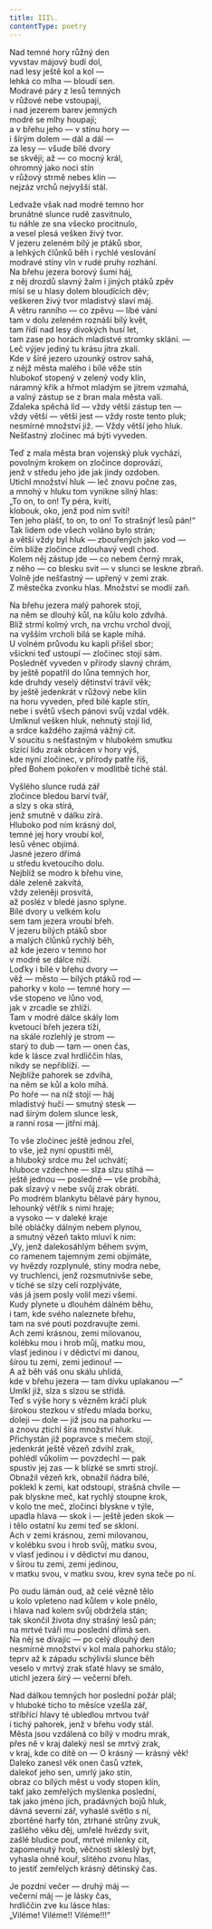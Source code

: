 ```yaml
---
title: III\.
contentType: poetry
---
```


<section>

Nad temné hory růžný den  
vyvstav májový budí dol,  
nad lesy ještě kol a kol ―  
lehká co mlha ― bloudí sen.  
Modravé páry z lesů temných  
v růžové nebe vstoupají,  
i nad jezerem barev jemných  
modré se mlhy houpají;  
a v břehu jeho ― v stínu hory ―  
i šírým dolem ― dál a dál ―  
za lesy ― všude bílé dvory  
se skvějí; až ― co mocný král,  
ohromný jako noci stín  
v růžový strmě nebes klín ―  
nejzáz vrchů nejvyšší stál.

Ledvaže však nad modré temno hor  
brunátné slunce rudě zasvitnulo,  
tu náhle ze sna všecko procitnulo,  
a vesel plesá vešken živý tvor.  
V jezeru zeleném bílý je ptáků sbor,  
a lehkých člůnků běh i rychlé veslování  
modravé stíny vln v rudé pruhy rozhání.  
Na břehu jezera borový šumí háj,  
z něj drozdů slavný žalm i jiných ptáků zpěv  
mísí se u hlasy dolem bloudících děv;  
veškeren živý tvor mladistvý slaví máj.  
A větru ranního ― co zpěvu ― líbé vání  
tam v dolu zeleném roznáší bílý květ,  
tam řídí nad lesy divokých husí let,  
tam zase po horách mladistvé stromky sklání. ―  
Leč výjev jediný tu krásu jitra zkalí.  
Kde v šíré jezero uzounký ostrov sahá,  
z nějž města malého i bílé věže stín  
hlubokoť stopený v zelený vody klín,  
náramný křik a hřmot mladým se jitrem vzmahá,  
a valný zástup se z bran mala města valí.  
Zdaleka spěchá lid ― vždy větší zástup ten ―  
vždy větší ― větší jest ― vždy roste tento pluk;  
nesmírné množství již. ― Vždy větší jeho hluk.  
Nešťastný zločinec má býti vyveden.

Teď z mala města bran vojenský pluk vychází,  
povolným krokem on zločince doprovází,  
jenž v středu jeho jde jak jindy ozdoben.  
Utichl množství hluk ― leč znovu počne zas,  
a mnohý v hluku tom vynikne silný hlas:  
„To on, to on! Ty péra, kvítí,  
klobouk, oko, jenž pod ním svítí!  
Ten jeho plášť, to on, to on! To strašnýť lesů pán!“  
Tak lidem ode všech voláno bylo strán;  
a větší vždy byl hluk ― zbouřených jako vod ―  
čím blíže zločince zdlouhavý vedl chod.  
Kolem něj zástup jde ― co nebem černý mrak,  
z něho ― co blesku svit ― v slunci se leskne zbraň.  
Volně jde nešťastný ― upřený v zemi zrak.  
Z městečka zvonku hlas. Množství se modlí zaň.

Na břehu jezera malý pahorek stojí,  
na něm se dlouhý kůl, na kůlu kolo zdvíhá.  
Blíž strmí kolmý vrch, na vrchu vrchol dvojí,  
na vyšším vrcholi bílá se kaple míhá.  
U volném průvodu ku kapli přišel sbor;  
všickni teď ustoupí ― zločinec stojí sám.  
Posledněť vyveden v přírody slavný chrám,  
by ještě popatřil do lůna temných hor,  
kde druhdy veselý dětinství trávil věk;  
by ještě jedenkrát v růžový nebe klín  
na horu vyveden, před bílé kaple stín,  
nebe i světů všech pánovi svůj vzdal vděk.  
Umlknul vešken hluk, nehnutý stojí lid,  
a srdce každého zajímá vážný cit.  
V soucitu s nešťastným v hlubokém smutku  
slzící lidu zrak obrácen v hory výš,  
kde nyní zločinec, v přírody patře říš,  
před Bohem pokořen v modlitbě tiché stál.

Vyšlého slunce rudá zář  
zločince bledou barví tvář,  
a slzy s oka stírá,  
jenž smutně v dálku zírá.  
Hluboko pod ním krásný dol,  
temné jej hory vroubí kol,  
lesů věnec objímá.  
Jasné jezero dřímá  
u středu kvetoucího dolu.  
Nejblíž se modro k břehu vine,  
dále zeleně zakvítá,  
vždy zeleněji prosvítá,  
až posléz v bledé jasno splyne.  
Bílé dvory u velkém kolu  
sem tam jezera vroubí břeh.  
V jezeru bílých ptáků sbor  
a malých člůnků rychlý běh,  
až kde jezero v temno hor  
v modré se dálce níží.  
Loďky i bílé v břehu dvory ―  
věž ― město ― bílých ptáků rod ―  
pahorky v kolo ― temné hory ―  
vše stopeno ve lůno vod,  
jak v zrcadle se zhlíží.  
Tam v modré dálce skály lom  
kvetoucí břeh jezera tíží,  
na skále rozlehlý je strom ―  
starý to dub ― tam ― onen čas,  
kde k lásce zval hrdliččin hlas,  
nikdy se nepřiblíží. ―  
Nejblíže pahorek se zdvíhá,  
na něm se kůl a kolo míhá.  
Po hoře ― na níž stojí ― háj  
mladistvý hučí ― smutný stesk ―  
nad šírým dolem slunce lesk,  
a ranní rosa ― jitřní máj.

To vše zločinec ještě jednou zřel,  
to vše, jež nyní opustiti měl,  
a hluboký srdce mu žel uchvátí;  
hluboce vzdechne ― slza slzu stíhá ―  
ještě jednou ― posledně ― vše probíhá,  
pak slzavý v nebe svůj zrak obrátí.  
Po modrém blankytu bělavé páry hynou,  
lehounký větřík s nimi hraje;  
a vysoko ― v daleké kraje  
bílé obláčky dálným nebem plynou,  
a smutný vězeň takto mluví k nim:  
„Vy, jenž dalekosáhlým během svým,  
co ramenem tajemným zemi objímáte,  
vy hvězdy rozplynulé, stíny modra nebe,  
vy truchlenci, jenž rozsmutnivše sebe,  
v tiché se slzy celí rozplýváte,  
vás já jsem posly volil mezi všemi.  
Kudy plynete u dlouhém dálném běhu,  
i tam, kde svého naleznete břehu,  
tam na své pouti pozdravujte zemi.  
Ach zemi krásnou, zemi milovanou,  
kolébku mou i hrob můj, matku mou,  
vlasť jedinou i v dědictví mi danou,  
šírou tu zemi, zemi jedinou! ―  
A až běh váš onu skálu uhlídá,  
kde v břehu jezera ― tam dívku uplakanou ―“  
Umlkl již, slza s slzou se střídá.  
Teď s výše hory s vězněm kráčí pluk  
širokou stezkou v středu mlada borku,  
doleji ― dole ― již jsou na pahorku ―  
a znovu ztichl šíra množství hluk.  
Přichystán již popravce s mečem stojí,  
jedenkrát ještě vězeň zdvihl zrak,  
pohlédl vůkolím ― povzdechl ― pak  
spustiv jej zas ― k blízké se smrti strojí.  
Obnažil vězeň krk, obnažil ňádra bílé,  
poklekl k zemi, kat odstoupí, strašná chvíle ―  
pak blyskne meč, kat rychlý stoupne krok,  
v kolo tne meč, zločinci blyskne v týle,  
upadla hlava ― skok i ― ještě jeden skok ―  
i tělo ostatní ku zemi teď se skloní.  
Ach v zemi krásnou, zemi milovanou,  
v kolébku svou i hrob svůj, matku svou,  
v vlasť jedinou i v dědictví mu danou,  
v šírou tu zemi, zemi jedinou,  
v matku svou, v matku svou, krev syna teče po ní.

Po oudu lámán oud, až celé vězně tělo  
u kolo vpleteno nad kůlem v kole pnělo,  
i hlava nad kolem svůj obdržela stán;  
tak skončil života dny strašný lesů pán;  
na mrtvé tváři mu poslední dřímá sen.  
Na něj se dívajíc ― po celý dlouhý den  
nesmírné množství v kol mala pahorku stálo;  
teprv až k západu schýlivši slunce běh  
veselo v mrtvý zrak sťaté hlavy se smálo,  
utichl jezera šírý ― večerní břeh.

Nad dálkou temných hor poslední požár plál;  
v hluboké ticho to měsíce vzešla zář,  
stříbřící hlavy té ubledlou mrtvou tvář  
i tichý pahorek, jenž v břehu vody stál.  
Města jsou vzdálená co bílý v modru mrak,  
přes ně v kraj daleký nesl se mrtvý zrak,  
v kraj, kde co dítě on ― O krásný ― krásný věk!  
Daleko zanesl věk onen časů vztek,  
dalekoť jeho sen, umrlý jako stín,  
obraz co bílých měst u vody stopen klín,  
takť jako zemřelých myšlenka poslední,  
tak jako jméno jich, pradávných bojů hluk,  
dávná severní zář, vyhaslé světlo s ní,  
zbortěné harfy tón, ztrhané strůny zvuk,  
zašlého věku děj, umřelé hvězdy svit,  
zašlé bludice pouť, mrtvé milenky cit,  
zapomenutý hrob, věčnosti skleslý byt,  
vyhasla ohně kouř, slitého zvonu hlas,  
to jestiť zemřelých krásný dětinský čas.

Je pozdní večer ― druhý máj ―  
večerní máj ― je lásky čas,  
hrdliččin zve ku lásce hlas:  
„Viléme! Viléme!! Viléme!!!“

</section>
